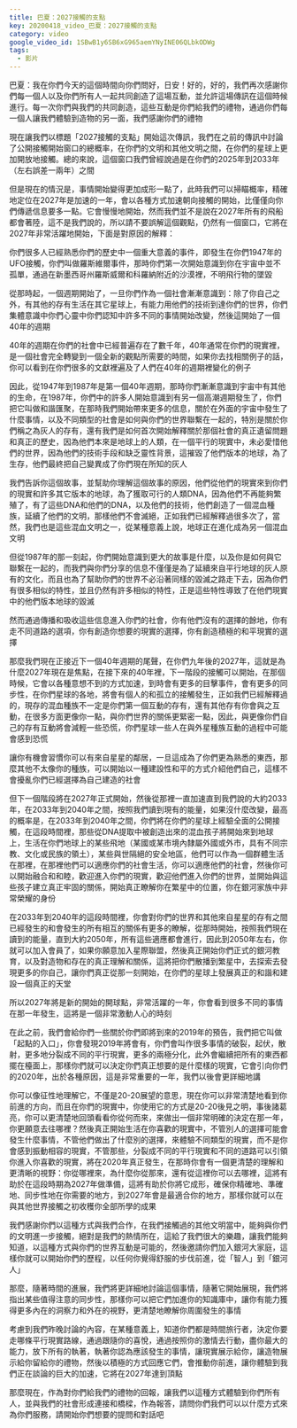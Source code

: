 ```yaml
---
title: 巴夏：2027接觸的支點
key: 20200418_video_巴夏：2027接觸的支點
category: video
google_video_id: 1SBwB1y6SB6xG965aemYNyINE06QLbkODWg
tags:
  - 影片
---
```


巴夏：我在你們今天的這個時間向你們問好，日安！好的，好的，我們再次感謝你們每一個人以及你們所有人一起共同創造了這場互動，並允許這場傳訊在這個時候進行。每一次你們與我們的共同創造，這些互動是你們給我們的禮物，通過你們每一個人讓我們體驗到造物的另一面，我們感謝你們的禮物

現在讓我們以標題「2027接觸的支點」開始這次傳訊，我們在之前的傳訊中討論了公開接觸開始窗口的總概率，在你們的文明和其他文明之間，在你們的星球上更加開放地接觸。總的來說，這個窗口我們曾經說過是在你們的2025年到2033年（左右誤差一兩年）之間

但是現在的情況是，事情開始變得更加成形一點了，此時我們可以掃瞄概率，精確地定位在2027年是加速的一年，會以各種方式加速朝向接觸的開始，比僅僅向你們傳遞信息要多一點。它會慢慢地開始，然而我們並不是說在2027年所有的飛船都會著陸，這不是我們說的，所以請不要誤解這個觀點，仍然有一個窗口，它將在2027年非常活躍地開始，下面是對原因的解釋：

你們很多人已經熟悉你們的歷史中一個重大意義的事件，即發生在你們1947年的UFO接觸，你們叫做羅斯維爾事件，那時你們第一次開始意識到你在宇宙中並不孤單，通過在新墨西哥州羅斯威爾和科羅納附近的沙漠裡，不明飛行物的墜毀

從那時起，一個週期開始了，一旦你們作為一個社會漸漸意識到：除了你自己之外，有其他的存有生活在其它星球上，有能力用他們的技術到達你們的世界，你們集體意識中你們心靈中你們認知中許多不同的事情開始改變，然後這開始了一個40年的週期

40年的週期在你們的社會中已經普遍存在了數千年，40年通常在你們的現實裡，是一個社會完全轉變到一個全新的觀點所需要的時間，如果你去找相關例子的話，你可以看到在你們很多的文獻裡遍及了人們在40年的週期裡變化的例子

因此，從1947年到1987年是第一個40年週期，那時你們漸漸意識到宇宙中有其他的生命，在1987年，你們中的許多人開始意識到有另一個高潮週期發生了，你們把它叫做和諧匯聚，在那時我們開始帶來更多的信息，關於在外面的宇宙中發生了什麼事情，以及不同類型的社會是如何與你們的世界聯繫在一起的，特別是關於你們稱之為灰人的存有，還有我們是如何首次開始解釋關於那個社會的真正遺留問題和真正的歷史，因為他們本來是地球上的人類，在一個平行的現實中，未必愛惜他們的世界，因為他們的技術手段和缺乏靈性背景，這摧毀了他們版本的地球，為了生存，他們最終把自己變異成了你們現在所知的灰人

我們告訴你這個故事，並幫助你理解這個故事的原因，他們從他們的現實來到你們的現實和許多其它版本的地球，為了獲取可行的人類DNA，因為他們不再能夠繁殖了，有了這些DNA和他們的DNA，以及他們的技術，他們創造了一個混血種族，延續了他們的文明，那樣他們不會滅絕，正如我們已經解釋過很多次了，當然，我們也是這些混血文明之一，從某種意義上說，地球正在進化成為另一個混血文明

但從1987年的那一刻起，你們開始意識到更大的故事是什麼，以及你是如何與它聯繫在一起的，而我們與你們分享的信息不僅僅是為了延續來自平行地球的灰人原有的文化，而且也為了幫助你們的世界不必沿著同樣的毀滅之路走下去，因為你們有很多相似的特性，並且仍然有許多相似的特性，正是這些特性導致了在他們現實中的他們版本地球的毀滅

然而通過傳播和吸收這些信息進入你們的社會，你有他們沒有的選擇的餘地，你有走不同道路的選項，你有創造你想要的現實的選擇，你有創造積極的和平現實的選擇

那麼我們現在正接近下一個40年週期的尾聲，在你們九年後的2027年，這就是為什麼2027年現在是焦點，在接下來的40年裡，下一階段的接觸可以開始，在那個時候，它會以各種意想不到的方式加速，到時會有更多的目擊事件，會有更多的同步性，在你們星球的各地，將會有個人的和孤立的接觸發生，正如我們已經解釋過的，現存的混血種族不一定是你們第一個互動的存有，還有其他存有你會與之互動，在很多方面更像你一點，與你們世界的關係更緊密一點，因此，與更像你們自己的存有互動將會減輕一些恐慌，你們星球一些人在與外星種族互動的過程中可能會感到恐慌

讓你有機會習慣你可以有來自星星的鄰居，一旦這成為了你們更為熟悉的東西，那麼其他不太像你的種族，可以開始以一種建設性和平的方式介紹他們自己，這樣不會擾亂你們已經選擇為自己建造的社會

但下一個階段將在2027年正式開始，然後從那裡一直加速直到我們說的大約2033年，在2033年到2040年之間，按照我們讀到現有的能量，如果沒什麼改變，最高的概率是，在2033年到2040年之間，你們將在你們的星球上經驗全面的公開接觸，在這段時間裡，那些從DNA提取中被創造出來的混血孩子將開始來到地球上，生活在你們地球上的某些飛地（某國或某市境內隸屬外國或外市，具有不同宗教、文化或民族的領土），某些與世隔絕的安全地區，他們可以作為一個群體生活在那裡，在那裡他們可以適應你們的社會生活，你可以適應他們的社會，然後你可以開始融合和和睦，歡迎進入你們的現實，歡迎他們進入你們的世界，並開始與這些孩子建立真正牢固的關係，開始真正瞭解你在繁星中的位置，你在銀河家族中非常榮耀的身份

在2033年到2040年的這段時間裡，你會對你們的世界和其他來自星星的存有之間已經發生的和會發生的所有相互的關係有更多的瞭解，從那時開始，按照我們現在讀到的能量，直到大約2050年，所有這些適應都會進行，因此到2050年左右，你就可以加入會員了，如果你願意加入星際聯盟，然後真正開始你們正式的銀河教育，以及對造物和存在的真正理解和關係，這將把你們散播到繁星中，去探索去發現更多的你自己，讓你們真正從那一刻開始，在你們的星球上發展真正的和諧和建設一個真正的天堂

所以2027年將是新的開始的開球點，非常活躍的一年，你會看到很多不同的事情在那一年發生，這將是一個非常激動人心的時刻

在此之前，我們會給你們一些關於你們即將到來的2019年的預告，我們把它叫做「起點的入口」，你會發現2019年將會有，你們會叫作很多事情的破裂，起伏，散射，更多地分裂成不同的平行現實，更多的兩極分化，此外會繼續把所有的東西都擺在檯面上，那樣你們就可以決定你們真正想要的是什麼樣的現實，它會引向你們的2020年，出於各種原因，這是非常重要的一年，我們以後會更詳細地講

你可以像征性地理解它，不僅是20-20展望的意思，現在你可以非常清楚地看到你前進的方向，而且在你們的現實中，你使用它的方式是20-20後見之明，事後諸葛亮，你可以更清楚地回頭看看你從何而來，來做出一個非常明確的決定在那一年，你更願意去往哪裡？然後真正開始生活在你喜歡的現實中，不管別人的選擇可能會發生什麼事情，不管他們做出了什麼別的選擇，來體驗不同類型的現實，而不是你會感到振動相容的現實，不管那些，分裂成不同的平行現實和不同的道路可以引領你進入你喜歡的現實，將在2020年真正發生，在那時你會有一個更清楚的理解和更清晰的視野：你從哪裡來，為什麼你從那來，還有從這裡你可以去哪裡，這將有助於在這段時期為2027年做準備，這將有助於你將它成形，確保你精確地、準確地、同步性地在你需要的地方，到2027年會是最適合你的地方，那樣你就可以在與其他世界接觸之初收穫你全部所學的成果

我們感謝你們以這種方式與我們合作，在我們接觸過的其他文明當中，能夠與你們的文明進一步接觸，絕對是我們的熱情所在，這給了我們很大的樂趣，讓我們能夠知道，以這種方式與你們的世界互動是可能的，然後邀請你們加入銀河大家庭，這樣你就可以開始你們的歷程，以任何你覺得舒服的步伐前進，從「智人」到「銀河人」

那麼，隨著時間的進展，我們將更詳細地討論這個事情，隨著它開始展現，我們將指出某些值得注意的同步性，那樣你可以把它們加進你的知識庫中，讓你有能力獲得更多內在的洞察力和外在的視野，更清楚地瞭解你周圍發生的事情

考慮到我們昨晚討論的內容，在某種意義上，知道你們都是時間旅行者，決定你要走哪條平行現實路線，通過跟隨你的喜悅，通過按照你的激情去行動，盡你最大的能力，放下所有的執著，執著你認為應該發生的事情，讓現實展示給你，讓造物展示給你留給你的禮物，然後以積極的方式回應它們，會推動你前進，讓你體驗到我們正在談論的巨大的加速，它將在2027年達到頂點

那麼現在，作為對你們給我們的禮物的回報，讓我們以這種方式體驗到你們所有人，並與我們的社會形成連接和橋樑，作為報答，請問你們我們可以以什麼方式來為你們服務，請開始你們想要的提問和對話吧
